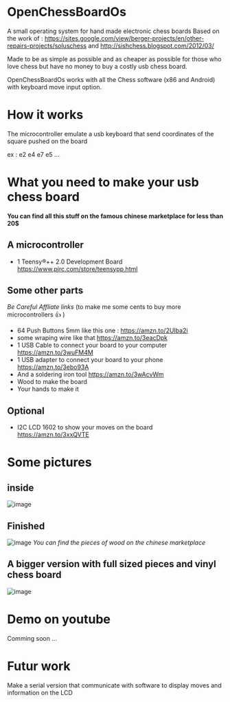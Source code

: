 # OpenChessBoardOs
A small operating system for hand made electronic chess boards
Based on the work of : https://sites.google.com/view/berger-projects/en/other-repairs-projects/soluschess
and http://sishchess.blogspot.com/2012/03/

Made to be as simple as possible and as cheaper as possible for those who love chess but have no money to buy a costly usb chess board.

OpenChessBoardOs works with all the Chess software (x86 and Android) with keyboard move input option.

# How it works
The microcontroller emulate a usb keyboard that send coordinates of the square pushed on the board 

ex : e2 e4 e7 e5 ...

# What you need to make your usb chess board
__You can find all this stuff on the famous chinese marketplace for less than 20$__
## A microcontroller
- 1 Teensy®++ 2.0 Development Board https://www.pjrc.com/store/teensypp.html
## Some other parts

_Be Careful Affliate links_ (to make me some cents to buy more microcontrollers 👍 )

- 64 Push Buttons 5mm like this one : https://amzn.to/2UIba2i 
- some wraping wire like that https://amzn.to/3eacDpk
- 1 USB Cable to connect your board to your computer https://amzn.to/3wuFM4M
- 1 USB adapter to connect your board to your phone https://amzn.to/3ebo93A
- And a soldering iron tool https://amzn.to/3wAcvWm
- Wood to make the board
- Your hands to make it

## Optional 
- I2C LCD 1602 to show your moves on the board https://amzn.to/3xxQVTE 

# Some pictures
## inside
![image](https://user-images.githubusercontent.com/44131102/126873513-64acd2c0-2f3e-445e-a302-64ef354715f8.png)
## Finished
![image](https://user-images.githubusercontent.com/44131102/126873524-f17a4986-8ae6-4418-b8cc-8d529730b27a.png)
_You can find the pieces of wood on the chinese marketplace_ 
## A bigger version with full sized pieces and vinyl chess board
![image](https://user-images.githubusercontent.com/44131102/126873962-e9bf56df-4550-46f4-b8d7-0843ada4bf8b.png)

# Demo on youtube
Comming soon ...
# Futur work
Make a serial version that communicate with software to display moves and information on the LCD
